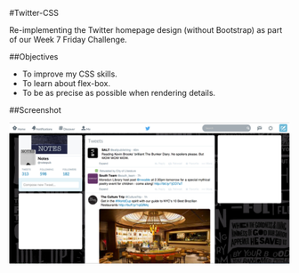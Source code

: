 #Twitter-CSS

Re-implementing the Twitter homepage design (without Bootstrap) as part of our Week 7 Friday Challenge.

##Objectives

* To improve my CSS skills.
* To learn about flex-box.
* To be as precise as possible when rendering details.

##Screenshot

![Image1](https://raw.githubusercontent.com/jpatel531/twitter-css/master/twitter.jpg)